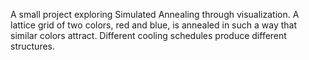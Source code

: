 A small project exploring Simulated Annealing through visualization. A lattice grid of two colors, red and blue, is annealed in such a way that similar colors 
attract. Different cooling schedules produce different structures.
